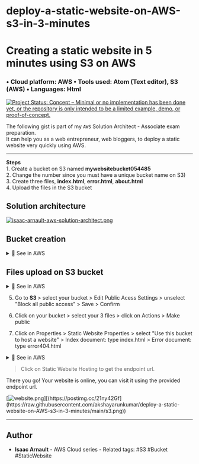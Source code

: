 # deploy-a-static-website-on-AWS-s3-in-3-minutes

# Creating a static website in 5 minutes using S3 on AWS
### • Cloud platform: AWS • Tools used: Atom (Text editor), S3 (AWS) • Languages: Html

[![Project Status: Concept – Minimal or no implementation has been done yet, or the repository is only intended to be a limited example, demo, or proof-of-concept.](https://www.repostatus.org/badges/latest/concept.svg)](https://www.repostatus.org/#concept)

The following gist is part of my `AWS` Solution Architect - Associate exam preparation.<br>
It can help you as a web entrepreneur, web bloggers, to deploy a static website very quickly using AWS.
<hr>
<b>Steps</b><br>
1. Create a bucket on S3 named <b>mywebsitebucket054485</b><br>
2. Change the number since you must have a unique bucket name on S3)<br>
3. Create three files, <b>index.html</b>, <b>error.html</b>, <b>about.html</b><br>
4. Upload the files in the S3 bucket<br>

<h2>Solution architecture</h2>

[![isaac-arnault-aws-solution-architect.png](https://i.postimg.cc/15KgSrtx/isaac-arnault-aws-solution-architect.png)](https://postimg.cc/Yhh2fgY8)

<h2>Bucket creation</h2>

<details>
<summary>🔵 See in AWS</summary>
<p> 


</p>
</details>

<h2>Files upload on S3 bucket</h2>

<details>
<summary>🔵 See in AWS</summary>
<p> 


</p>
</details>

5. Go to <b>S3 </b> > select your bucket > Edit Public Acess Settings > unselect "Block all public access" > Save > Confirm<br>

6. Click on your bucket > select your 3 files > click on Actions > Make public<br>

7. Click on Properties > Static Website Properties > select "Use this bucket to host a website" > Index document: type index.html > Error document: type error404.html

<details>
<summary>🔵 See in AWS</summary>
<p> 

[![isaac-arnault-aws-5.png](https://i.postimg.cc/k5CscqHK/isaac-arnault-aws-5.png)](https://postimg.cc/pm0KVbRL)

</p>
</details>

  > Click on Static Website Hosting to get the endpoint url.
  
There you go! Your website is online, you can visit it using the provided endpoint url.
  
[![website.png]([https://i.postimg.cc/VkVtPhb5/website.png](https://raw.githubusercontent.com/akshayarunkumar/deploy-a-static-website-on-AWS-s3-in-3-minutes/main/s3.png))][(https://postimg.cc/21ny42Gf](https://raw.githubusercontent.com/akshayarunkumar/deploy-a-static-website-on-AWS-s3-in-3-minutes/main/s3.png))

<hr>
 
  </div>

## Author

* **Isaac Arnault** - AWS Cloud series - Related tags: #S3 #Bucket #StaticWebsite
